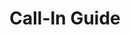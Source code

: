 ---
title: Call-In Guide
layout: assignment
permalink: /:year/:month/:title
district_number: 31
year: 2018
month: October
talking_points: 
  - theme: Veterans
    gratitude:
      text: Thank you to Rep. Carter for his support for veterans’ health care, including mental health services, provided in the Military Construction and Veterans Affairs appropriations bill. Carter is chair of the subcommittee responsible for this legislation, which passed 377-20.
    education:
      text: Operation Free is a coalition of veterans acting to address the challenge of climate change by supporting clean energy, especially by promoting solar energy as a career path for veterans.
      link: http://operationfree.net/our-campaigns
    request:
      text: Work toward market-based climate legislation to reduce carbon emissions.
  - theme: Vulnerable Members of Society
    gratitude:
      text: Thank you to Rep. Carter for his support for justice for juvenile victims of sexual assault on military installations provided by the National Defense Authorization Act. 
      link: https://www.congress.gov/bill/115th-congress/house-bill/5515
    education:
      text: Climate Change is Making Texas Summers Worse. Outdoor workers and the most vulnerable Texans — the poor, disabled and elderly — are feeling the brunt of this summer’s punishing heat.
      link: https://www.texasobserver.org/climate-change-is-making-texas-summers-worse-heres-who-that-hurts-the-most/
    request:
      text: Support the Baker-Schultz carbon fee and dividend proposal advocated by the Climate Leadership Council.
      link: https://www.clcouncil.org
  - theme: Technical Careers
    gratitude: 
      text: Thank you Rep. Carter for your support for technical education, which helps young people and employers, in the Strengthening Career and Technical Education Act. 
    education:
      text: 81% of people in District 31 support funding research into renewable energy sources.
      link: http://climatecommunication.yale.edu/visualizations-data/ycom-us-2016/?est=happening&type=value&geo=cd&id=4831
    request:
      text: Join the bipartisan House Climate Solutions Caucus. The number of House Members who have joined the Caucus is now 86 (44 Republicans, 44 Democrats). Let’s get Carter to be Republican number 45!
      link: https://citizensclimatelobby.org/climate-solutions-caucus/
---